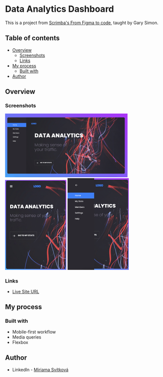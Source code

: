 # Data Analytics Dashboard

This is a project from [Scrimba's From Figma to code](https://scrimba.com/learn/figmatocode), taught by Gary Simon.

## Table of contents

- [Overview](#overview)
  - [Screenshots](#screenshots)
  - [Links](#links)
- [My process](#my-process)
  - [Built with](#built-with)
- [Author](#author)

## Overview

### Screenshots

<img src="./result/desktop.png" alt="Desktop" width="400" />
<img src="./result/mobile.png" alt="Mobile" width="200" />
<img src="./result/mobile-nav.png" alt="Mobile Nav" width="200"/>

### Links

- [Live Site URL](https://miri52.github.io/data-analytics-dashboard/)

## My process

### Built with

- Mobile-first workflow
- Media queries
- Flexbox

## Author

- LinkedIn - [Miriama Svítková](https://www.linkedin.com/in/miriama-svitkova)
